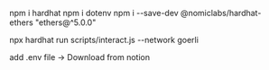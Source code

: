 npm i hardhat
npm i dotenv
npm i --save-dev @nomiclabs/hardhat-ethers "ethers@^5.0.0"

npx hardhat run scripts/interact.js --network goerli 


add .env file -> Download from notion